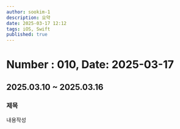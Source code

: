 ```yaml
---
author: sookim-1
description: 요약
date: 2025-03-17 12:12
tags: iOS, Swift
published: true
---
```

# Number : 010, Date: 2025-03-17
## 2025.03.10 ~ 2025.03.16
### 제목
내용작성

